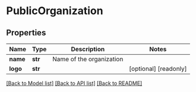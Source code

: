 # PublicOrganization

## Properties
Name | Type | Description | Notes
------------ | ------------- | ------------- | -------------
**name** | **str** | Name of the organization | 
**logo** | **str** |  | [optional] [readonly] 

[[Back to Model list]](../README.md#documentation-for-models) [[Back to API list]](../README.md#documentation-for-api-endpoints) [[Back to README]](../README.md)



